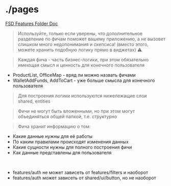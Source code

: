 # ./pages

[FSD Features Folder Doc](https://feature-sliced.design/ru/docs/reference/units/layers/features)

> Используйте, только если уверены, что дополнительное разделение по фичам поможет вашему приложению,
> а не вызовет слишком много недопонимания и скепсиса! (вместо этого, можете хранить подобную логику прямо в виджетах) ⚠️

> Каждая фича - часть бизнес-логики, при этом обязательно имеющая смысл и ценность для конечного пользователя

- ProductList, OfficeMap - вряд ли можно назвать фичами
- WalletAddFunds, AddToCart - уже больше смысла для конечного пользователя

> Для построения логики используются нижележащие слои <br>
> shared, entities

> Фичи не могут быть вложенными, но при этом могут объединяться общей папкой, т.е. структурно

> Фича хранит информацию о том:

- Какие данные нужны для её работы
- По каким правилами происходят изменения данных
- Какие сущности нужны для полного построения фичи
- Как данные представлены для пользователя

<br/>

- features/auth не может зависеть от features/filters и наоборот
- features/auth может зависеть от shared/ui/button, но не наоборот
